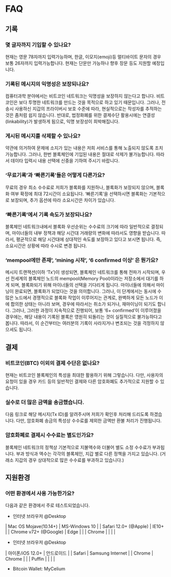# FAQ

## 기록

### 몇 글자까지 기입할 수 있나요?

현재는 영문 78자까지 입력가능하며, 한글, 이모지\(emoji\)등 멀티바이트 문자의 경우 보통 26자까지 입력가능합니다. 현재는 단문만 가능하나 향후 장문 등도 지원할 예정입니다.

### 기록된 메시지의 익명성은 보장되나요?

컴퓨터과학 분야에서는 비트코인 네트워크는 익명성을 보장하지 않는다고 합니다. 비트코인은 보다 투명한 네트워크를 만드는 것을 목적으로 하고 있기 때문입니다. 그러나, 전송시 사용하신 지갑의 프라이버시 보호 수준에 따라, 현실적으로는 작성자를 추적하는 것은 좀처럼 쉽지 않습니다. 반대로, 법정화폐를 위한 결제수단 활용시에는 연결성\(linkability\)가 발생하게 됨으로, 익명 보장성이 희박해집니다.

### 게시된 메시지를 삭제할 수 있나요?

약관에 의거하여 문제에 소지가 있는 내용은 저희 서비스를 통해 노출되지 않도록 조치 가능합니다. 그러나, 한번 블록체인에 기입된 내용은 절대로 삭제가 불가능합니다. 따라서 데이타 입력시 내용 선택에 신중을 기하여 주시기 바랍니다.

### ‘무료기록’과 ‘빠른기록’들은 어떻게 다른가요?

무료의 경우 최소 수수료로 저희가 블록화를 지원하나, 블록화가 보장되지 않으며, 블록화 여부 확정에 최대 72시간이 소요됩니다. ‘빠른기록’을 선택하시면 블록화는 기본적으로 보장되며, 추가 옵션에 따라 소요시간은 차이가 있습니다.

### ‘빠른기록’에서 기록 속도가 보장되나요?

블록체인 네트워크내에서 블록화 우선순위는 수수료의 크기에 따라 일반적으로 결정되며, 마이너들의 내부 정책과 해당 시간대 거래량의 변화에 따라서도 영향을 받습니다. 따라서, 평균적으로 해당 시간대에 상대적인 속도를 보장하고 있다고 보시면 됩니다. 즉, 소요시간은 상황에 따라 수시로 변경 됩니다.

### ‘mempool에만 존재’, ‘mining 시작’, ‘6 confirmed 이상’ 은 뭔가요?

메시지 트랜잭션\(이하 ‘Tx’\)이 생성되면, 블록체인 네트워크를 통해 전파가 시작되며, 우선 전세계의 블록체인 노드의 mempool\(Memory Pool\)이라는 저장소에서 대기를 하게 되며, 블록화되기 위해 마이너들의 선택을 기다리게 됩니다. 마이너들에 의해서 마이닝이 완료되면, 블록화가 되었다는 것을 의미합니다. 그러나, 이 단계에서는 동시에 수 많은 노드에서 경쟁적으로 블록화 작업이 이루어지는 관계로, 완벽하게 모든 노드가 이에 합의한 상태는 아니라 보며, 경우에 따라서는 취소가 되거나, 재마이닝이 되기도 합니다. 그러나, 그러한 과정이 지속적으로 진행되어, 보통 ‘6+ confirmed’이 이루어졌을 경우에는, 해당 내용이 기록된 블록은 영원히 되돌리는 것이 실질적으로 불가능하다고 봅니다. 따라서, 이 순간부터는 여러분의 기록이 사라지거나 변조되는 것을 걱정하지 않으셔도 됩니다.

## 결제

### 비트코인\(BTC\) 이외의 결제 수단은 없나요?

현재는 비트코인 블록체인의 특성을 최대한 활용하기 위해 그렇습니다. 다만, 사용자의 요청이 있을 경우 카드 등의 일반적인 결제와 다른 암호화폐도 추가적으로 지원할 수 있습니다.

### 실수로 더 많은 금액을 송금했습니다.

다음 링크로 해당 메시지\(Tx ID\)를 알려주시며 저희가 확인후 처리해 드리도록 하겠습니다. 다만, 암호화폐 송금의 특성상 수수료를 제외한 금액만 환불 처리가 진행됩니다.

### 암호화폐로 결제시 수수료는 별도인가요?

블록체인 네트워크의 정책상 기본적으로 지불액수와 더불어 별도 소정 수수료가 부과됩니다. 부과 방식과 액수는 각각의 블록체인, 지갑 별로 다른 정책을 가지고 있습니다. \(거래소 지갑의 경우 상대적으로 많은 수수료를 부과하고 있습니다.\)

## 지원환경

### 어떤 환경에서 사용 가능한가요?

다음과 같은 환경에서 주로 테스트되었습니다.

* 인터넷 브라우저 @Desktop

| Mac OS Mojave\(10.14+\) | MS-Windows 10 |
| Safari 12.0+ \(@Apple\) | IE10+ |
| Chrome v72+ \(@Google\) | Edge |
|  | Chrome |
| | |

* 인터넷 브라우저 @Desktop

| 아이폰/iOS 12.0+ | 안드로이드 |
| Safari | Samsung Internet |
| Chrome | Chrome |
|  | Puffin |
| | |

* Bitcoin Wallet: MyCelium
